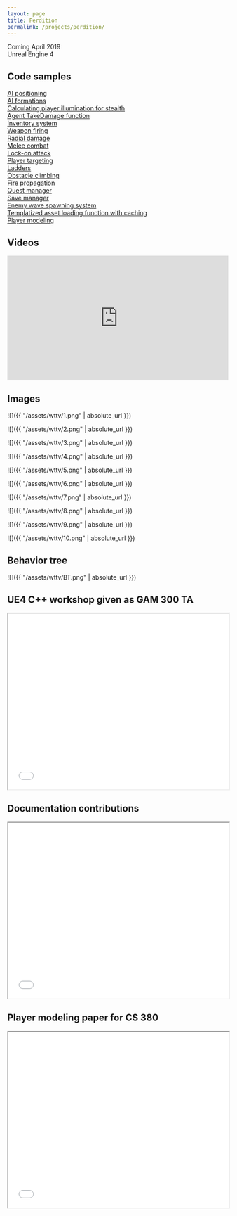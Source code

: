 ```yaml
---
layout: page
title: Perdition
permalink: /projects/perdition/
---
```


Coming April 2019
<br>Unreal Engine 4

<h2><strong>Code samples</strong></h2>

[AI positioning](https://github.com/samuelschimmel/perdition/blob/master/AIPositioning.cpp)<br>
[AI formations](https://github.com/samuelschimmel/perdition/blob/master/AIFormations.cpp)<br>
[Calculating player illumination for stealth](https://github.com/samuelschimmel/perdition/blob/master/CamoIndex.cpp)<br>
[Agent TakeDamage function](https://github.com/samuelschimmel/perdition/blob/master/AgentTakeDamage.cpp)<br>
[Inventory system](https://github.com/samuelschimmel/perdition/blob/master/InventorySystem.cpp)<br>
[Weapon firing](https://github.com/samuelschimmel/perdition/blob/master/WeaponFiring.cpp)<br>
[Radial damage](https://github.com/samuelschimmel/perdition/blob/master/RadialDamage.cpp)<br>
[Melee combat](https://github.com/samuelschimmel/perdition/blob/master/Melee.cpp)<br>
[Lock-on attack](https://github.com/samuelschimmel/perdition/blob/master/LockOnAttack.cpp)<br>
[Player targeting](https://github.com/samuelschimmel/perdition/blob/master/PlayerTargeting.cpp)<br>
[Ladders](https://github.com/samuelschimmel/perdition/blob/master/Ladders.cpp)<br>
[Obstacle climbing](https://github.com/samuelschimmel/perdition/blob/master/ObstacleClimbing.cpp)<br>
[Fire propagation](https://github.com/samuelschimmel/perdition/blob/master/DamageVolume.cpp)<br>
[Quest manager](https://github.com/samuelschimmel/perdition/blob/master/QuestManager.cpp)<br>
[Save manager](https://github.com/samuelschimmel/perdition/blob/master/SaveManager.cpp)<br>
[Enemy wave spawning system](https://github.com/samuelschimmel/perdition/blob/master/Encounter.cpp)<br>
[Templatized asset loading function with caching](https://github.com/samuelschimmel/perdition/blob/master/GetAsset.cpp)<br>
[Player modeling](https://github.com/samuelschimmel/perdition/blob/master/PlayerModeling.cpp)<br>

<h2><strong>Videos</strong></h2>

<div style="padding:56.25% 0 0 0;position:relative;"><iframe src="https://player.vimeo.com/video/284635802?portrait=0" style="position:absolute;top:0;left:0;width:100%;height:100%;" frameborder="0" webkitallowfullscreen mozallowfullscreen allowfullscreen></iframe></div><script src="https://player.vimeo.com/api/player.js"></script>

<h2><strong>Images</strong></h2>

![]({{ "/assets/wttv/1.png" | absolute_url }})

![]({{ "/assets/wttv/2.png" | absolute_url }})

![]({{ "/assets/wttv/3.png" | absolute_url }})

![]({{ "/assets/wttv/4.png" | absolute_url }})

![]({{ "/assets/wttv/5.png" | absolute_url }})

![]({{ "/assets/wttv/6.png" | absolute_url }})

![]({{ "/assets/wttv/7.png" | absolute_url }})

![]({{ "/assets/wttv/8.png" | absolute_url }})

![]({{ "/assets/wttv/9.png" | absolute_url }})

![]({{ "/assets/wttv/10.png" | absolute_url }})

<h2><strong>Behavior tree</strong></h2>

![]({{ "/assets/wttv/BT.png" | absolute_url }})

<h2><strong>UE4 C++ workshop given as GAM 300 TA</strong></h2>

<iframe src="/assets/wttv/UE4Workshop.pdf" width="100%" height="400"></iframe>

<h2><strong>Documentation contributions</strong></h2>

<iframe src="/assets/wttv/docs.pdf" width="100%" height="400"></iframe>

<h2><strong>Player modeling paper for CS 380</strong></h2>

<iframe src="/assets/wttv/PlayerModeling.pdf" width="100%" height="400"></iframe>
